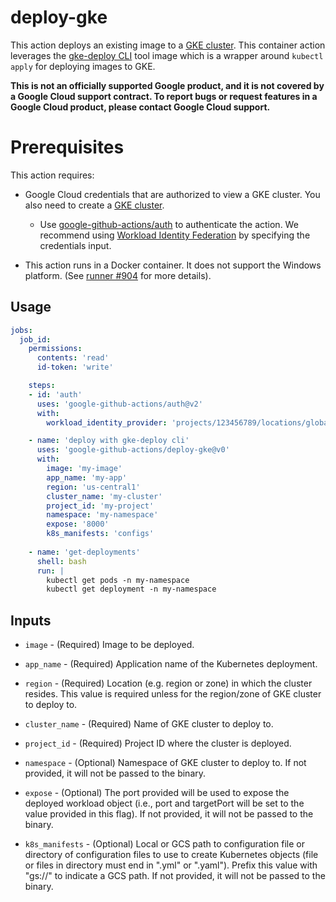 # deploy-gke

This action deploys an existing image to a [GKE cluster](https://cloud.google.com/kubernetes-engine). This container action leverages the [gke-deploy CLI](https://github.com/GoogleCloudPlatform/cloud-builders/tree/master/gke-deploy) tool image which is a wrapper around `kubectl apply` for deploying images to GKE.

**This is not an officially supported Google product, and it is not covered by a Google Cloud support contract. To report bugs or request features in a Google Cloud product, please contact Google Cloud support.**

# Prerequisites

This action requires:

- Google Cloud credentials that are authorized to view a GKE cluster. You also need to create a [GKE cluster](https://cloud.google.com/kubernetes-engine/docs/deploy-app-cluster).
  - Use [google-github-actions/auth](https://github.com/google-github-actions/auth) to authenticate the action. We recommend using [Workload Identity Federation](https://cloud.google.com/iam/docs/workload-identity-federation) by specifying the credentials input.

- This action runs in a Docker container. It does not support the Windows platform. (See [runner #904](https://github.com/actions/runner/issues/904) for more details).

## Usage

```yaml
jobs:
  job_id:
    permissions:
      contents: 'read'
      id-token: 'write'

    steps:
    - id: 'auth'
      uses: 'google-github-actions/auth@v2'
      with:
        workload_identity_provider: 'projects/123456789/locations/global/workloadIdentityPools/my-pool/providers/my-provider'

    - name: 'deploy with gke-deploy cli'
      uses: 'google-github-actions/deploy-gke@v0'
      with:
        image: 'my-image'
        app_name: 'my-app'
        region: 'us-central1'
        cluster_name: 'my-cluster'
        project_id: 'my-project'
        namespace: 'my-namespace'
        expose: '8000'
        k8s_manifests: 'configs'
    
    - name: 'get-deployments'
      shell: bash
      run: |
        kubectl get pods -n my-namespace
        kubectl get deployment -n my-namespace
```

## Inputs
- `image` - (Required) Image to be deployed.

- `app_name` - (Required) Application name of the Kubernetes deployment.

- `region` - (Required) Location (e.g. region or zone) in which the cluster
    resides. This value is required unless for the region/zone of GKE cluster
    to deploy to.

- `cluster_name` - (Required) Name of GKE cluster to deploy to.

- `project_id` - (Required) Project ID where the cluster is deployed.

- `namespace` - (Optional) Namespace of GKE cluster to deploy to.
    If not provided, it will not be passed to the binary. 

- `expose` - (Optional) The port provided will be used to expose the deployed
   workload object (i.e., port and targetPort will be set to the value provided
   in this flag). If not provided, it will not be passed to the binary.

- `k8s_manifests` - (Optional) Local or GCS path to configuration file or
   directory of configuration files to use to create Kubernetes objects
   (file or files in directory must end in ".yml" or ".yaml").
   Prefix this value with "gs://" to indicate a GCS path.
   If not provided, it will not be passed to the binary.
